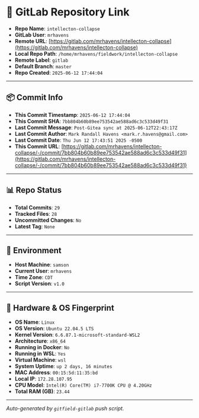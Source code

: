 # 🔗 GitLab Repository Link

- **Repo Name**: `intellecton-collapse`
- **GitLab User**: `mrhavens`
- **Remote URL**: [https://gitlab.com/mrhavens/intellecton-collapse](https://gitlab.com/mrhavens/intellecton-collapse)
- **Local Repo Path**: `/home/mrhavens/fieldwork/intellecton-collapse`
- **Remote Label**: `gitlab`
- **Default Branch**: `master`
- **Repo Created**: `2025-06-12 17:44:04`

---

## 📦 Commit Info

- **This Commit Timestamp**: `2025-06-12 17:44:04`
- **This Commit SHA**: `7bb804b60b89ee753542ae588ad6c3c533d49f31`
- **Last Commit Message**: `Post-Gitea sync at 2025-06-12T22:43:17Z`
- **Last Commit Author**: `Mark Randall Havens <mark.r.havens@gmail.com>`
- **Last Commit Date**: `Thu Jun 12 17:43:51 2025 -0500`
- **This Commit URL**: [https://gitlab.com/mrhavens/intellecton-collapse/-/commit/7bb804b60b89ee753542ae588ad6c3c533d49f31](https://gitlab.com/mrhavens/intellecton-collapse/-/commit/7bb804b60b89ee753542ae588ad6c3c533d49f31)

---

## 📊 Repo Status

- **Total Commits**: `29`
- **Tracked Files**: `28`
- **Uncommitted Changes**: `No`
- **Latest Tag**: `None`

---

## 🧽 Environment

- **Host Machine**: `samson`
- **Current User**: `mrhavens`
- **Time Zone**: `CDT`
- **Script Version**: `v1.0`

---

## 🧬 Hardware & OS Fingerprint

- **OS Name**: `Linux`
- **OS Version**: `Ubuntu 22.04.5 LTS`
- **Kernel Version**: `6.6.87.1-microsoft-standard-WSL2`
- **Architecture**: `x86_64`
- **Running in Docker**: `No`
- **Running in WSL**: `Yes`
- **Virtual Machine**: `wsl`
- **System Uptime**: `up 2 days, 16 minutes`
- **MAC Address**: `00:15:5d:11:35:bd`
- **Local IP**: `172.28.107.95`
- **CPU Model**: `Intel(R) Core(TM) i7-7700K CPU @ 4.20GHz`
- **Total RAM (GB)**: `23.44`

---

_Auto-generated by `gitfield-gitlab` push script._
